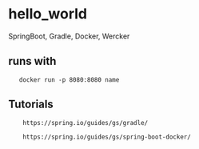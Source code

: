 # hello_world
SpringBoot, Gradle, Docker, Wercker



## runs with

       docker run -p 8080:8080 name


## Tutorials


        https://spring.io/guides/gs/gradle/

        https://spring.io/guides/gs/spring-boot-docker/